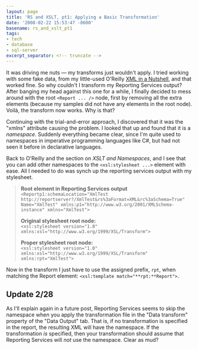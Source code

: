 ```yaml
---
layout: page
title: 'RS and XSLT, pt1: Applying a Basic Transformation'
date: '2008-02-22 15:53:47 -0600'
basename: rs_and_xslt_pt1
tags:
- tech
- database
- sql-server
excerpt_separator: <!-- truncate -->
---
```


It was driving me nuts &mdash; my transforms just wouldn't apply. I tried
working with some fake data, from my little-used O'Reilly [XML in a Nutshell](http://www.oreilly.com/catalog/xmlnut3/), and that
worked fine. So why couldn't I transform my Reporting Services output? After
banging my head against this one for a while, I finally decided to mess around
with the root `<Report ... />` node, first by removing all the extra
elements (because my samples did not have any elements in the root node).
Voil&agrave;, the transform now works. Why is that?

<!-- truncate -->

Continuing with the trial-and-error approach, I discovered that it was the
"xmlns" attribute causing the problem. I looked that up and found that it is a
_namespace_. Suddenly everything became clear, since I'm quite used to
namespaces in imperative programming languages like C#, but had not seen it
before in declarative languages.

Back to O'Reilly and the section on _XSLT and Namespaces_, and I see that you
can add other namespaces to the `<xsl:stylesheet ...>` element with ease.
All I needed to do was synch up the reporting services output with my
stylesheet.

> **Root element in Reporting Services output**\
> `<Reportp1:schemaLocation="XmlTest http://reportserver?/XmlTest&rs%3aFormat=XML&rc%3aSchema=True" Name="XmlTest" xmlns:p1="http://www.w3.org/2001/XMLSchema-instance" xmlns="XmlTest">`
>
> **Original stylesheet root node:**\
> `<xsl:stylesheet version="1.0" xmlns:xsl="http://www.w3.org/1999/XSL/Transform">`
>
> **Proper stylesheet root node:**\
> `<xsl:stylesheet version="1.0" xmlns:xsl="http://www.w3.org/1999/XSL/Transform" xmlns:rpt="XmlTest">`

Now in the transform I just have to use the assigned prefix, `rpt`, when matching the Report element: `<xsl:template match="**rpt:**Report">`.

## Update 2/28

As I'll explain again in a future post, Reporting Services seems to skip the
namespace when you apply the transformation file in the "Data transform"
property of the "Data Output" tab. That is, if no transformation is specified in
the report, the resulting XML will have the namespace. If the transformation
_is_ specified, then your transformation should assume that Reporting Services
will _not_ use the namespace. Clear as mud?
